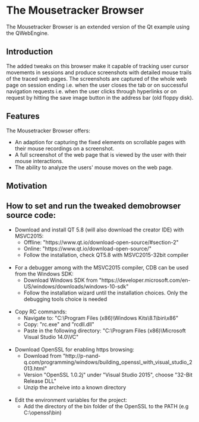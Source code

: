 # The Mousetracker Browser
The Mousetracker Browser is an extended version of the Qt example using the QWebEngine.

## Introduction
The added tweaks on this browser make it capable of tracking user cursor movements in sessions and produce screenshots with detailed mouse trails of the traced web pages.
The screenshots are captured of the whole web page on session ending i.e. when the user closes the tab or on successful navigation requests i.e. when the user clicks through hyperlinks or on request by hitting the save image button in the address bar (old floppy disk).

## Features
The Mousetracker Browser offers:
<ul>
<li> An adaption for capturing the fixed elements on scrollable pages with their mouse recordings on a screenshot. </li>
<li> A full screenshot of the web page that is viewed by the user with their mouse interactions. </li>
<li> The ability to analyze the users' mouse moves on the web page. </li>
</ul>


## Motivation

## How to set and run the tweaked demobrowser source code:
<ul>
<li> Download and install QT 5.8 (will also download the creator IDE) with MSVC2015:
<ul>
	<li> Offline: "https://www.qt.io/download-open-source/#section-2" </li>
	<li> Online: "https://www.qt.io/download-open-source/" </li>
	<li> Follow the installation, check QT5.8 with MSVC2015-32bit compiler </li>
</ul>
</li>
<br>
<li> For a debugger among with the MSVC2015 compiler, CDB can be used from the Windows SDK:
<ul>
	<li> Download Windows SDK from "https://developer.microsoft.com/en-US/windows/downloads/windows-10-sdk" </li>
	<li> Follow the installation wizard until the installation choices. Only the debugging tools choice is needed </li>
</ul>
</li>
<br>
<li> Copy RC commands:
<ul>
	<li> Navigate to: 
		"C:\Program Files (x86)\Windows Kits\8.1\bin\x86" </li>
	<li> Copy:
		"rc.exe" and "rcdll.dll" </li>
	<li> Paste in the following directory:
		"C:\Program Files (x86)\Microsoft Visual Studio 14.0\VC" </li>
</ul>
</li>
<br>
<li> Download OpenSSL for enabling https browsing:
<ul>
	<li> Download from "http://p-nand-q.com/programming/windows/building_openssl_with_visual_studio_2013.html" </li>
	<li> Version "OpenSSL 1.0.2j" under "Visual Studio 2015", choose "32-Bit Release DLL" </li>
	<li> Unzip the archeive into a known directory </li>
</ul>
</li>
<br>
<li> Edit the environment variables for the project:
<ul>
	<li> Add the directory of the bin folder of the OpenSSL to the PATH (e.g C:\openssl\bin) </li> 
</ul>
</li>
